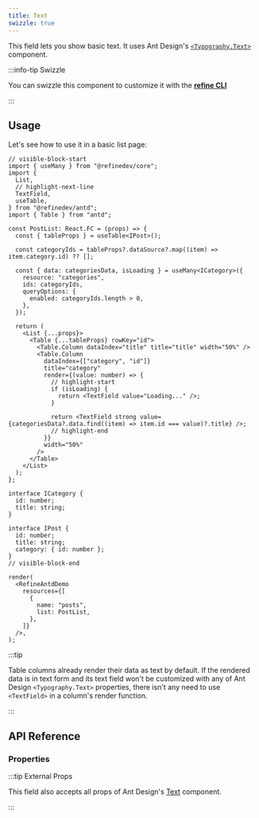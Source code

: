 ```yaml
---
title: Text
swizzle: true
---
```


This field lets you show basic text. It uses Ant Design's [`<Typography.Text>`](https://ant.design/components/typography/#Typography.Text) component.

:::info-tip Swizzle

You can swizzle this component to customize it with the [**refine CLI**](/docs/packages/documentation/cli)

:::

## Usage

Let's see how to use it in a basic list page:

```tsx live
// visible-block-start
import { useMany } from "@refinedev/core";
import {
  List,
  // highlight-next-line
  TextField,
  useTable,
} from "@refinedev/antd";
import { Table } from "antd";

const PostList: React.FC = (props) => {
  const { tableProps } = useTable<IPost>();

  const categoryIds = tableProps?.dataSource?.map((item) => item.category.id) ?? [];

  const { data: categoriesData, isLoading } = useMany<ICategory>({
    resource: "categories",
    ids: categoryIds,
    queryOptions: {
      enabled: categoryIds.length > 0,
    },
  });

  return (
    <List {...props}>
      <Table {...tableProps} rowKey="id">
        <Table.Column dataIndex="title" title="title" width="50%" />
        <Table.Column
          dataIndex={["category", "id"]}
          title="category"
          render={(value: number) => {
            // highlight-start
            if (isLoading) {
              return <TextField value="Loading..." />;
            }

            return <TextField strong value={categoriesData?.data.find((item) => item.id === value)?.title} />;
            // highlight-end
          }}
          width="50%"
        />
      </Table>
    </List>
  );
};

interface ICategory {
  id: number;
  title: string;
}

interface IPost {
  id: number;
  title: string;
  category: { id: number };
}
// visible-block-end

render(
  <RefineAntdDemo
    resources={[
      {
        name: "posts",
        list: PostList,
      },
    ]}
  />,
);
```

:::tip

Table columns already render their data as text by default. If the rendered data is in text form and its text field won't be customized with any of Ant Design `<Typography.Text>` properties, there isn't any need to use `<TextField>` in a column's render function.

:::

## API Reference

### Properties

<PropsTable module="@refinedev/antd/TextField" />

:::tip External Props

This field also accepts all props of Ant Design's [Text](https://ant.design/components/typography/#Typography.Text) component.

:::
